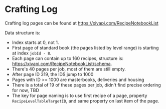 # Crafting Log

Crafting log pages can be found at https://xivapi.com/RecipeNotebookList

Data structure is:

 - Index starts at 0, not 1.
 - First page of standard book (the pages listed by level range) is starting at index `jobId - 8`.
 - Each page can contain up to 160 recipes, structure is: https://xivapi.com/RecipeNotebookList/schema.
 - There's 40 pages per job, most of them are still empty.
 - After page ID 319, the IDS jump to 1000
 - Pages with ID >= 1000 are masterbooks, deliveries and housing
 - There is a total of 19 of these pages per job, didn't find precise ordering for now, TBD
 - The key for page naming is to use first recipe of a page, property `RecipeLevelTableTargetID`, and same property on last item of the page.
